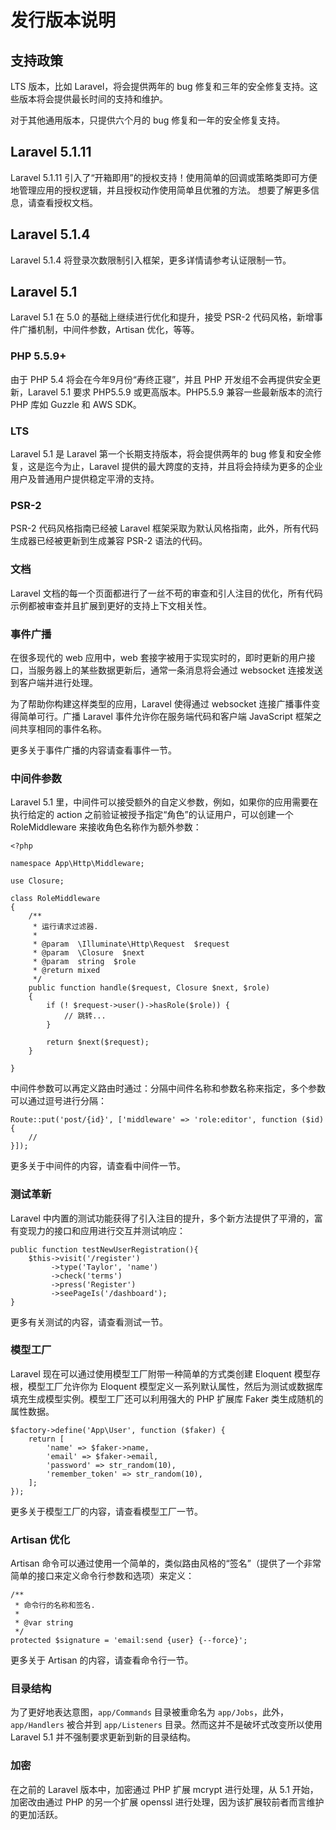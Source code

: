 # 发行版本说明

## 支持政策
LTS 版本，比如 Laravel，将会提供两年的 bug 修复和三年的安全修复支持。这些版本将会提供最长时间的支持和维护。

对于其他通用版本，只提供六个月的 bug 修复和一年的安全修复支持。

## Laravel 5.1.11
Laravel 5.1.11 引入了“开箱即用”的授权支持！使用简单的回调或策略类即可方便地管理应用的授权逻辑，并且授权动作使用简单且优雅的方法。
想要了解更多信息，请查看授权文档。

## Laravel 5.1.4
Laravel 5.1.4 将登录次数限制引入框架，更多详情请参考认证限制一节。

## Laravel 5.1
Laravel 5.1 在 5.0 的基础上继续进行优化和提升，接受 PSR-2 代码风格，新增事件广播机制，中间件参数，Artisan 优化，等等。

### PHP 5.5.9+
由于 PHP 5.4 将会在今年9月份“寿终正寝”，并且 PHP 开发组不会再提供安全更新，Laravel 5.1  要求 PHP5.5.9 或更高版本。PHP5.5.9 兼容一些最新版本的流行 PHP 库如 Guzzle 和 AWS SDK。

### LTS
Laravel 5.1 是 Laravel 第一个长期支持版本，将会提供两年的 bug 修复和安全修复，这是迄今为止，Laravel 提供的最大跨度的支持，并且将会持续为更多的企业用户及普通用户提供稳定平滑的支持。

### PSR-2
PSR-2 代码风格指南已经被 Laravel 框架采取为默认风格指南，此外，所有代码生成器已经被更新到生成兼容 PSR-2 语法的代码。

### 文档
Laravel 文档的每一个页面都进行了一丝不苟的审查和引人注目的优化，所有代码示例都被审查并且扩展到更好的支持上下文相关性。

### 事件广播
在很多现代的 web 应用中，web 套接字被用于实现实时的，即时更新的用户接口，当服务器上的某些数据更新后，通常一条消息将会通过 websocket 连接发送到客户端并进行处理。

为了帮助你构建这样类型的应用，Laravel 使得通过 websocket 连接广播事件变得简单可行。广播 Laravel 事件允许你在服务端代码和客户端 JavaScript 框架之间共享相同的事件名称。

更多关于事件广播的内容请查看事件一节。

### 中间件参数
Laravel 5.1 里，中间件可以接受额外的自定义参数，例如，如果你的应用需要在执行给定的 action 之前验证被授予指定“角色”的认证用户，可以创建一个 RoleMiddleware 来接收角色名称作为额外参数：

```
<?php

namespace App\Http\Middleware;

use Closure;

class RoleMiddleware
{
    /**
     * 运行请求过滤器.
     *
     * @param  \Illuminate\Http\Request  $request
     * @param  \Closure  $next
     * @param  string  $role
     * @return mixed
     */
    public function handle($request, Closure $next, $role)
    {
        if (! $request->user()->hasRole($role)) {
            // 跳转...
        }

        return $next($request);
    }

}
```

中间件参数可以再定义路由时通过：分隔中间件名称和参数名称来指定，多个参数可以通过逗号进行分隔：

```
Route::put('post/{id}', ['middleware' => 'role:editor', function ($id) {
    //
}]);
```

更多关于中间件的内容，请查看中间件一节。

### 测试革新
Laravel 中内置的测试功能获得了引入注目的提升，多个新方法提供了平滑的，富有变现力的接口和应用进行交互并测试响应：

```
public function testNewUserRegistration(){
    $this->visit('/register')
         ->type('Taylor', 'name')
         ->check('terms')
         ->press('Register')
         ->seePageIs('/dashboard');
}
```

更多有关测试的内容，请查看测试一节。

### 模型工厂
Laravel 现在可以通过使用模型工厂附带一种简单的方式类创建 Eloquent 模型存根，模型工厂允许你为 Eloquent 模型定义一系列默认属性，然后为测试或数据库填充生成模型实例。模型工厂还可以利用强大的 PHP 扩展库 Faker 类生成随机的属性数据。

```
$factory->define('App\User', function ($faker) {
    return [
        'name' => $faker->name,
        'email' => $faker->email,
        'password' => str_random(10),
        'remember_token' => str_random(10),
    ];
});
```

更多关于模型工厂的内容，请查看模型工厂一节。

### Artisan 优化
Artisan 命令可以通过使用一个简单的，类似路由风格的“签名”（提供了一个非常简单的接口来定义命令行参数和选项）来定义：

```
/**
 * 命令行的名称和签名.
 *
 * @var string
 */
protected $signature = 'email:send {user} {--force}';
```

更多关于 Artisan 的内容，请查看命令行一节。

### 目录结构
为了更好地表达意图，`app/Commands` 目录被重命名为 `app/Jobs`，此外，`app/Handlers` 被合并到 `app/Listeners` 目录。然而这并不是破坏式改变所以使用 Laravel 5.1 并不强制要求更新到新的目录结构。

### 加密
在之前的 Laravel 版本中，加密通过 PHP 扩展 mcrypt 进行处理，从 5.1 开始，加密改由通过 PHP 的另一个扩展 openssl 进行处理，因为该扩展较前者而言维护的更加活跃。